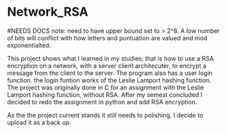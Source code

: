 # Network_RSA
#NEEDS DOCS
note: need to have upper bound set to > 2^8. A low number of bits will conflict with how letters and puntuation are valued and mod exponentialted. 

This project shows what I learned in my studies; that is how to use a RSA encryption on a network, 
with a server client architecuter, to encrypt a message from the client to the server. 
The program also has a user login function. the login funtion works of  the Leslie Lamport hashing function. 
The project was originally done in C for an assignment with the Leslie Lamport hashing function, without RSA. 
After my semest concluded I decided to redo the assignment in python and add RSA encryption.

As the the project current stands it still needs to polishing. I decide to upload it as a back up.

